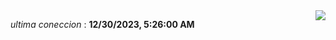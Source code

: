 <div style="display: flex; justify-content: space-between;">
 <p align="right"><i>ultima coneccion</i> : <b>12/30/2023, 5:26:00 AM</b></p> 
 <img src="https://img.shields.io/badge/GitHub%20Action%20Status-Online-brightgreen?style=flat&logo=githubactions&logoColor=%23ffffff&labelColor=%23181717&color=%232088FF" />
</div>

<!--START_SECTION:waka-->
<!--END_SECTION:waka-->
